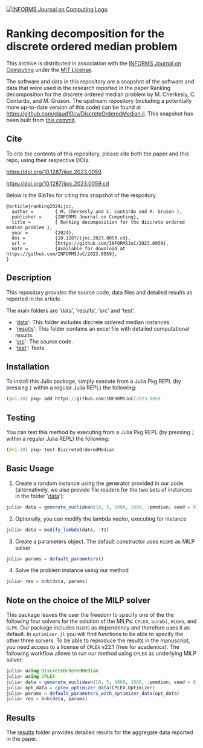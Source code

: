 [![INFORMS Journal on Computing Logo](https://INFORMSJoC.github.io/logos/INFORMS_Journal_on_Computing_Header.jpg)](https://pubsonline.informs.org/journal/ijoc)

# Ranking decomposition for the discrete ordered median problem

This archive is distributed in association with the [INFORMS Journal on
Computing](https://pubsonline.informs.org/journal/ijoc) under the [MIT License](LICENSE).

The software and data in this repository are a snapshot of the software and data that were used in the research reported in the paper Ranking decomposition for the discrete ordered median problem by M. Cherkesly, C. Contardo, and M. Gruson. The upstream repository (including a potentially more up-to-date version of this code) can be found at https://github.com/claud10cv/DiscreteOrderedMedian.jl. This snapshot has been built from [this commit](https://github.com/claud10cv/DiscreteOrderedMedian.jl/commit/4949dadaf5d7bd206b1afceb26afec27a6a4716f).


## Cite

To cite the contents of this repository, please cite both the paper and this repo, using their respective DOIs.

https://doi.org/10.1287/ijoc.2023.0059

https://doi.org/10.1287/ijoc.2023.0059.cd

Below is the BibTex for citing this snapshot of the respoitory.

```
@article{ranking2024ijoc,
  author =        { M. Cherkesly and C. Contardo and M. Gruson },
  publisher =     {INFORMS Journal on Computing},
  title =         { Ranking decomposition for the discrete ordered median problem },
  year =          {2024},
  doi =           {10.1287/ijoc.2023.0059.cd},
  url =           {https://github.com/INFORMSJoC/2023.0059},
  note =          {Available for download at https://github.com/INFORMSJoC/2023.0059},
}
```

## Description

This repository provides the source code, data files and detailed results as reported in the article.

The main folders are 'data', 'results', 'src' and 'test'.
- '[data](data)': This folder includes discrete ordered median instances.
- '[results](results)': This folder contains an excel file with detailed computational results.
- '[src](src)': The source code.
- '[test](test)': Tests.


## Installation

To install this Julia package, simply execute from a Julia Pkg REPL (by pressing `]` within a regular Julia REPL) the following:
```julia
(@v1.10) pkg> add https://github.com/INFORMSJoC/2023.0059
```

## Testing

You can test this method by executing from a Julia Pkg REPL (by pressing `]` within a regular Julia REPL) the following:
```julia
(@v1.10) pkg> test DiscreteOrderedMedian
```

## Basic Usage

1. Create a random instance using the generator provided in our code (alternatively, we also provide file readers for the two sets of instances in the folder '[data](data)'):
```julia
julia> data = generate_euclidean(10, 5, 1000, 1000, :pmedian; seed = 0)
```
2. Optionally, you can modify the lambda vector, executing for instance
```julia
julia> data = modify_lambda(data, :T1)
```
3. Create a parameters object. The default constructor uses `HiGHS` as MILP solver
```julia
julia> params = default_parameters()
```
4. Solve the problem instance using our method
```julia
julia> res = bnb(data, params)
```

## Note on the choice of the MILP solver

This package leaves the user the freedom to specify one of the the following four solvers for the solution of the MILPs: `CPLEX`, `Gurobi`, `HiGHS`, and `GLPK`. Our package includes `HiGHS` as dependency and therefore uses it as default. In `optimizer.jl` you will find functions to be able to specify the other three solvers. To be able to reproduce the results in the manuscript, you need access to a license of `CPLEX` v22.1 (free for academics). The following workflow allows to run our method using `CPLEX` as underlying MILP solver:
```julia
julia> using DiscreteOrderedMedian
julia> using CPLEX
julia> data = generate_euclidean(10, 5, 1000, 1000, :pmedian; seed = 0)
julia> opt_data = cplex_optimizer_data(CPLEX.Optimizer)
julia> params = default_parameters_with_optimizer_data(opt_data)
julia> res = bnb(data, params)
```

## Results

The [results](results) folder provides detailed results for the aggregate data reported in the paper.
